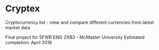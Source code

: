 # Cryptex
Cryptocurrency list - view and compare different currencies from latest market data 

Final project for SFWR ENG 2XB3 - McMaster University 
Estimated completion: April 2018

